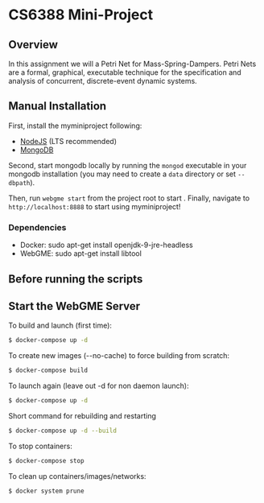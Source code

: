 # CS6388 Mini-Project

## Overview
In this assignment we will a Petri Net for Mass-Spring-Dampers. Petri Nets are a formal, graphical, executable technique for the specification and analysis of concurrent, discrete-event dynamic systems.

## Manual Installation
First, install the myminiproject following:
- [NodeJS](https://nodejs.org/en/) (LTS recommended)
- [MongoDB](https://www.mongodb.com/)

Second, start mongodb locally by running the `mongod` executable in your mongodb installation (you may need to create a `data` directory or set `--dbpath`).

Then, run `webgme start` from the project root to start . Finally, navigate to `http://localhost:8888` to start using myminiproject!

### Dependencies
- Docker: sudo apt-get install openjdk-9-jre-headless
- WebGME: sudo apt-get install libtool

## Before running the scripts

## Start the WebGME Server

To build and launch (first time):
```bash
$ docker-compose up -d
```
To create new images (--no-cache) to force building from scratch:
```bash
$ docker-compose build
```
To launch again (leave out -d for non daemon launch):
```bash
$ docker-compose up -d
```
Short command for rebuilding and restarting
```bash
$ docker-compose up -d --build
```
To stop containers:
```bash
$ docker-compose stop
```
To clean up containers/images/networks:
```bash
$ docker system prune
```